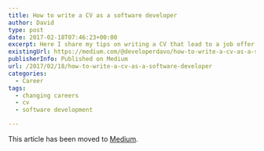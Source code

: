 ```yaml
---
title: How to write a CV as a software developer
author: David
type: post
date: 2017-02-18T07:46:23+00:00
excerpt: Here I share my tips on writing a CV that lead to a job offer! CV included.
existingUrl: https://medium.com/@developerdavo/how-to-write-a-cv-as-a-software-developer-8841a79f8458
publisherInfo: Published on Medium
url: /2017/02/18/how-to-write-a-cv-as-a-software-developer
categories:
  - Career
tags:
  - changing careers
  - cv
  - software development

---
```

This article has been moved to [Medium](https://medium.com/@developerdavo/how-to-write-a-cv-as-a-software-developer-8841a79f8458).
